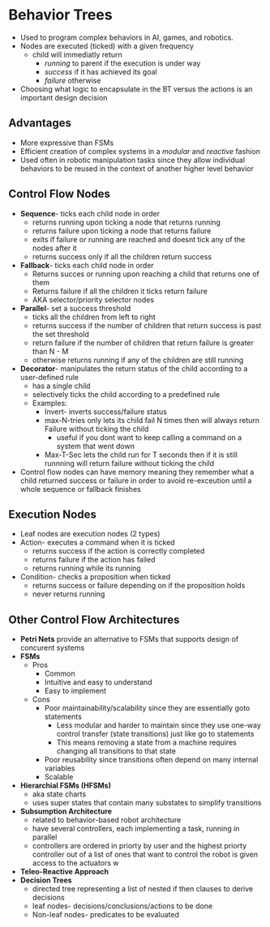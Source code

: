 # Behavior Trees
- Used to program complex behaviors in AI, games, and robotics.
- Nodes are executed (ticked) with a given frequency
    - child will immediatly return 
      - *running* to parent if the execution is under way
      - *success* if it has achieved its goal
      - *failure* otherwise
- Choosing what logic to encapsulate in the BT versus the actions is an important design decision
  
## Advantages 
- More expressive than FSMs
- Efficient creation of complex systems in a *modular* and *reactive* fashion
- Used often in robotic manipulation tasks since they allow individual behaviors to be reused in the context of another higher level behavior

## Control Flow Nodes
- **Sequence**- ticks each child node in order
    - returns running upon ticking a node that returns running
    - returns failure upon ticking a node that returns failure
    - exits if failure or running are reached and doesnt tick any of the nodes after it
    - returns success only if all the children return success
- **Fallback**- ticks each child node in order
    - Returns succes or running upon reaching a child that returns one of them 
    - Returns failure if all the children it ticks return failure 
    - AKA selector/priority selector nodes
- **Parallel**- set a success threshold
    - ticks all the children from left to right
    - returns success if the number of children that return success is past the set threshold
    - return failure if the number of children that return failure is greater than N - M 
    - otherwise returns running if any of the children are still running
- **Decorator**- manipulates the return status of the child according to a user-defined rule 
  - has a single child
  - selectively ticks the child according to a predefined rule 
  - Examples:
    - Invert- inverts success/failure status
    - max-N-tries only lets its child fail N times then will always return Failure without ticking the child
      - useful if you dont want to keep calling a command on a system that went down
    - Max-T-Sec lets the child run for T seconds then if it is still runnning will return failure without ticking the child
- Control flow nodes can have memory meaning they remember what a child returned success or failure in order to avoid re-exceution until a whole sequence or fallback finishes

## Execution Nodes
- Leaf nodes are execution nodes (2 types)
- Action- executes a command when it is ticked
    - returns success if the action is correctly completed
    - returns failure if the action has failed
    - returns running while its running
- Condition- checks a proposition when ticked
    - returns success or failure depending on if the proposition holds
    - never returns running 

## Other Control Flow Architectures
- **Petri Nets** provide an alternative to FSMs that supports design of concurent systems
- **FSMs**
    - Pros
      - Common
      - Intuitive and easy to understand
      - Easy to implement
    - Cons
      - Poor maintainability/scalability since they are essentially goto statements
        - Less modular and harder to maintain since they use one-way control transfer (state transitions) just like go to statements
        - This means removing a state from a machine requires changing all transitions to that state
      - Poor reusability since transitions often depend on many internal variables
      - Scalable
- **Hierarchial FSMs (HFSMs)**
    - aka state charts
    - uses super states that contain many substates to simplify transitions 
- **Subsumption Architecture**
    - related to behavior-based robot architecture 
    - have several controllers, each implementing a task, running in parallel
    - controllers are ordered in priorty by user and the highest priorty controller out of a list of ones that want to control the robot is given access to the actuators w
- **Teleo-Reactive Approach**
- **Decision Trees**
    - directed tree representing a list of nested if then clauses to derive decisions
    - leaf nodes- decisions/conclusions/actions to be done
    - Non-leaf nodes- predicates to be evaluated